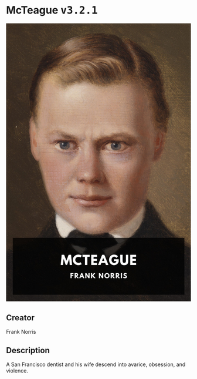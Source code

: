 
# McTeague <kbd>v3.2.1</kbd>

<center>
  <img src="./cover-1024.jpg"/>
</center>

## Creator
Frank Norris

## Description
A San Francisco dentist and his wife descend into avarice, obsession, and violence.
